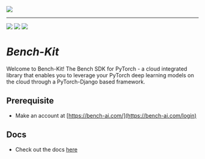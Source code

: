 ﻿[![](https://bench-ai.com/static/media/bench.f0b00cb77f69869f37586406c4ff9ebe.svg)](https://discord.gg/24BCstk4re)
___
[![](https://dcbadge.vercel.app/api/server/24BCstk4re)](https://discord.gg/24BCstk4re) [![](https://img.shields.io/badge/LinkedIn-0077B5?style=for-the-badge&logo=linkedin&logoColor=white)](https://www.linkedin.com/company/bench-ai) [![](https://img.shields.io/badge/Microsoft_Outlook-0078D4?style=for-the-badge&logo=microsoft-outlook&logoColor=white)](mailto:founders@bench-ai.com)
# *Bench-Kit*
Welcome to Bench-Kit! The Bench SDK for PyTorch - a cloud integrated 
library that enables you to leverage your PyTorch deep learning models on the 
cloud through a PyTorch-Django based framework.

## Prerequisite
- Make an account at [https://bench-ai.com/](https://bench-ai.com/login)

## Docs
- Check out the docs [here](https://docs.bench-ai.com/)